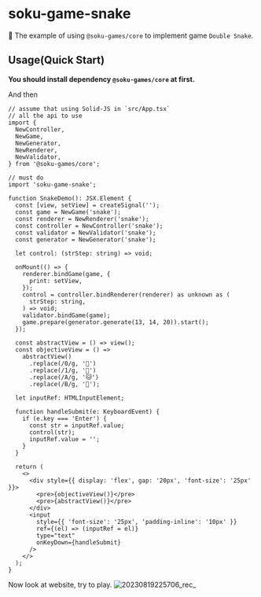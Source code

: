 # soku-game-snake

🐍 The example of using `@soku-games/core` to implement game `Double Snake`.

## Usage(Quick Start)

**You should install dependency `@soku-games/core` at first.**

And then
```tsx
// assume that using Solid-JS in `src/App.tsx`
// all the api to use
import {
  NewController,
  NewGame,
  NewGenerator,
  NewRenderer,
  NewValidator,
} from '@soku-games/core';

// must do
import 'soku-game-snake';

function SnakeDemo(): JSX.Element {
  const [view, setView] = createSignal('');
  const game = NewGame('snake');
  const renderer = NewRenderer('snake');
  const controller = NewController('snake');
  const validator = NewValidator('snake');
  const generator = NewGenerator('snake');

  let control: (strStep: string) => void;

  onMount(() => {
    renderer.bindGame(game, {
      print: setView,
    });
    control = controller.bindRenderer(renderer) as unknown as (
      strStep: string,
    ) => void;
    validator.bindGame(game);
    game.prepare(generator.generate(13, 14, 20)).start();
  });

  const abstractView = () => view();
  const objectiveView = () =>
    abstractView()
      .replace(/0/g, '🌿️')
      .replace(/1/g, '🧱️')
      .replace(/A/g, '🐱')
      .replace(/B/g, '🐶');

  let inputRef: HTMLInputElement;

  function handleSubmit(e: KeyboardEvent) {
    if (e.key === 'Enter') {
      const str = inputRef.value;
      control(str);
      inputRef.value = '';
    }
  }

  return (
    <>
      <div style={{ display: 'flex', gap: '20px', 'font-size': '25px' }}>
        <pre>{objectiveView()}</pre>
        <pre>{abstractView()}</pre>
      </div>
      <input
        style={{ 'font-size': '25px', 'padding-inline': '10px' }}
        ref={(el) => (inputRef = el)}
        type="text"
        onKeyDown={handleSubmit}
      />
    </>
  );
}
```

Now look at website, try to play.
![20230819225706_rec_](https://github.com/Board-Game-Bot/soku-games/assets/84608230/1f46e685-c032-45af-a448-dbf6e39dbab6)

